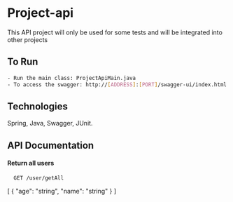 # Project-api
This API project will only be used for some tests and will be integrated into other projects

## To Run

```bash
- Run the main class: ProjectApiMain.java
- To access the swagger: http://[ADDRESS]:[PORT]/swagger-ui/index.html

```
    
## Technologies 

Spring, Java, Swagger, JUnit.


## API Documentation

#### Return all users

```http
  GET /user/getAll
```
[
  {
    "age": "string",
    "name": "string"
  }
]
